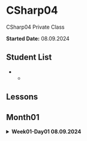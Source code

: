 # CSharp04
CSharp04 Private Class


**Started Date:** 08.09.2024

## Student List
- *

## Lessons

## Month01

<details>
<summary><strong>Week01-Day01 08.09.2024</strong></summary>

### Topics
- Computer Networking Basics: Understanding Network Components
- Frontend vs Backend
</details>
